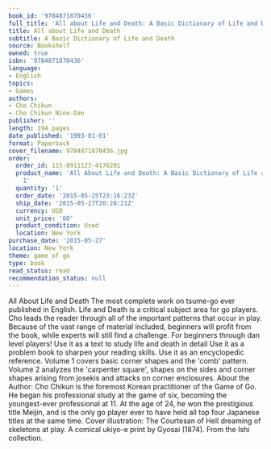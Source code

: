 ```yaml
---
book_id: '9784871870436'
full_title: 'All about Life and Death: A Basic Dictionary of Life and Death'
title: All about Life and Death
subtitle: A Basic Dictionary of Life and Death
source: Bookshelf
owned: true
isbn: '9784871870436'
language:
- English
topics:
- Games
authors:
- Cho Chikun
- Cho Chikun Nine-Dan
publisher: ''
length: 194 pages
date_published: '1993-01-01'
format: Paperback
cover_filename: 9784871870436.jpg
order:
  order_id: 115-8911123-4176201
  product_name: 'All About Life and Death: A Basic Dictionary of Life and Death, Volume
    1'
  quantity: '1'
  order_date: '2015-05-25T23:16:23Z'
  ship_date: '2015-05-27T20:28:21Z'
  currency: USD
  unit_price: '60'
  product_condition: Used
  location: New York
purchase_date: '2015-05-27'
location: New York
theme: game of go
type: book
read_status: read
recommendation_status: null
---
```

All About Life and Death The most complete work on tsume-go ever published in English. Life and Death is a critical subject area for go players. Cho leads the reader through all of the important patterns that occur in play. Because of the vast range of material included, beginners will profit from the book, while experts will still find a challenge. For beginners through dan level players! Use it as a text to study life and death in detail Use it as a problem book to sharpen your reading skills. Use it as an encyclopedic reference. Volume 1 covers basic corner shapes and the 'comb' pattern. Volume 2 analyzes the 'carpenter square', shapes on the sides and corner shapes arising from josekis and attacks on corner enclosures. About the Author: Cho Chikun is the foremost Korean practitioner of the Game of Go. He began his professional study at the game of six, becoming the youngest-ever professional at 11. At the age of 24, he won the prestigious title Meijin, and is the only go player ever to have held all top four Japanese titles at the same time. Cover illustration: The Courtesan of Hell dreaming of skeletons at play. A comical ukiyo-e print by Gyosai (1874). From the Ishi collection.

